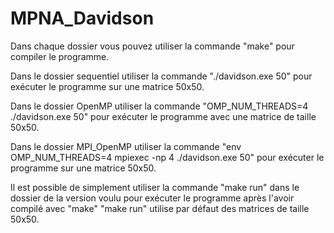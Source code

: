 # MPNA_Davidson

Dans chaque dossier vous pouvez utiliser la commande "make" pour compiler le programme.

Dans le dossier sequentiel utiliser la commande "./davidson.exe 50" pour exécuter le programme sur une matrice 50x50.

Dans le dossier OpenMP utiliser la commande "OMP_NUM_THREADS=4 ./davidson.exe 50" pour exécuter le programme avec une matrice de taille 50x50.

Dans le dossier MPI_OpenMP utiliser la commande "env OMP_NUM_THREADS=4 mpiexec -np 4 ./davidson.exe 50" pour exécuter le programme sur une matrice 50x50.

Il est possible de simplement utiliser la commande "make run" dans le dossier de la version voulu pour exécuter le programme après l'avoir compilé avec "make"
"make run" utilise par défaut des matrices de taille 50x50.

